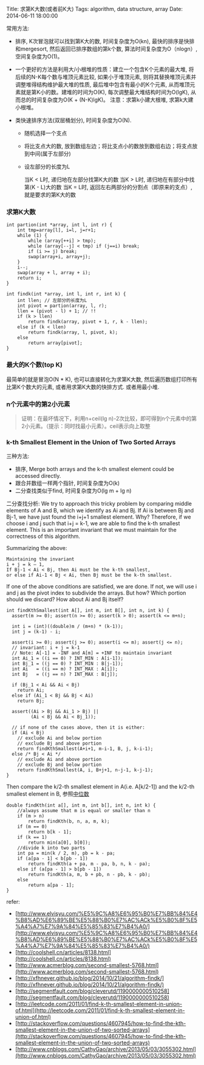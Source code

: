 Title: 求第K大数(或者前K大)
Tags: algorithm, data structure, array 
Date: 2014-06-11 18:00:00

常用方法:

- 排序, K次冒泡就可以找到第K大的数, 时间复杂度为O(kn), 最快的排序是快排和mergesort, 然后返回已排序数组的第k个数, 算法时间复杂度为O（nlogn）, 空间复杂度为O(1)。

- 一个更好的方法是利用大/小根堆的性质：建立一个包含K个元素的最大堆, 将后续的N-K每个数与堆顶元素比较, 如果小于堆顶元素, 则将其替换堆顶元素并调整堆得结构维护最大堆的性质, 最后堆中包含有最小的K个元素, 从而堆顶元素就是第K小的数。建堆的时间为O(K), 每次调整最大堆结构时间为O(lgK), 从而总的时间复杂度为O(K + (N-K)lgK)。 注意：求第k小建大根堆, 求第k大建小根堆。

- 类快速排序方法(双层桶划分), 时间复杂度为O(N).

    - 随机选择一个支点
    - 将比支点大的数, 放到数组左边；将比支点小的数放到数组右边；将支点放到中间(属于左部分)
    - 设左部分的长度为L

        当K < L时, 递归地在左部分找第K大的数
        当K > L时, 递归地在有部分中找第(K - L)大的数
        当K = L时, 返回左右两部分的分割点（即原来的支点）, 就是要求的第K大的数

### 求第K大数

    int partion(int *array, int l, int r) {
        int tmp=array[l], i=l, j=r+1;
        while (1) {
            while (array[++i] > tmp);
            while (array[--j] < tmp) if (j==i) break;
            if (i >= j) break;
            swap(array+i, array+j);
        }
        i--;
        swap(array + l, array + i);
        return i;
    }

    int findk(int *array, int l, int r, int k) {
        int llen; // 左部分的长度为L
        int pivot = partion(array, l, r);
        llen = (pivot - l) + 1; // !!
        if (k > llen)
            return findk(array, pivot + 1, r, k - llen);
        else if (k < llen)
            return findk(array, l, pivot, k);
        else
            return array[pivot];
    }


### 最大的K个数(top K)
最简单的就是冒泡O(N * K), 也可以直接转化为求第K大数, 然后遍历数组打印所有比第K个数大的元素, 或者用求第K大数的快排方式.
或者用最小堆.


### n个元素中的第2小元素 
>证明：在最坏情况下，利用n+ceil(lg n)-2次比较，即可得到n个元素中的第2小元素。（提示：同时找最小元素）。ceil表示向上取整


### k-th Smallest Element in the Union of Two Sorted Arrays
三种方法:

- 排序, Merge both arrays and the k-th smallest element could be accessed directly.
- 跟合并数组一样两个指针, 时间复杂度为O(k)
- 二分查找类似于find, 时间复杂度为O(lg m + lg n)

二分查找分析:
We try to approach this tricky problem by comparing middle elements of A and B, which we identify as Ai and Bj. If Ai is between Bj and Bj-1, we have just found the i+j+1 smallest element. Why? Therefore, if we choose i and j such that i+j = k-1, we are able to find the k-th smallest element. This is an important invariant that we must maintain for the correctness of this algorithm.

Summarizing the above:

    Maintaining the invariant
    i + j = k – 1,
    If Bj-1 < Ai < Bj, then Ai must be the k-th smallest,
    or else if Ai-1 < Bj < Ai, then Bj must be the k-th smallest.

If one of the above conditions are satisfied, we are done. If not, we will use i and j as the pivot index to subdivide the arrays. But how? Which portion should we discard? How about Ai and Bj itself?

    int findKthSmallest(int A[], int m, int B[], int n, int k) {
      assert(m >= 0); assert(n >= 0); assert(k > 0); assert(k <= m+n);
      
      int i = (int)((double)m / (m+n) * (k-1));
      int j = (k-1) - i;
     
      assert(i >= 0); assert(j >= 0); assert(i <= m); assert(j <= n);
      // invariant: i + j = k-1
      // Note: A[-1] = -INF and A[m] = +INF to maintain invariant
      int Ai_1 = ((i == 0) ? INT_MIN : A[i-1]);
      int Bj_1 = ((j == 0) ? INT_MIN : B[j-1]);
      int Ai   = ((i == m) ? INT_MAX : A[i]);
      int Bj   = ((j == n) ? INT_MAX : B[j]);
     
      if (Bj_1 < Ai && Ai < Bj)
        return Ai;
      else if (Ai_1 < Bj && Bj < Ai)
        return Bj;
     
      assert((Ai > Bj && Ai_1 > Bj) || 
             (Ai < Bj && Ai < Bj_1));
     
      // if none of the cases above, then it is either:
      if (Ai < Bj)
        // exclude Ai and below portion
        // exclude Bj and above portion
        return findKthSmallest(A+i+1, m-i-1, B, j, k-i-1);
      else /* Bj < Ai */
        // exclude Ai and above portion
        // exclude Bj and below portion
        return findKthSmallest(A, i, B+j+1, n-j-1, k-j-1);
    }

Then compare the k/2-th smallest element in A(i.e. A[k/2-1]) and the k/2-th smallest element in B, 参照[中位数](/posts/algorithm/median.html)

    double findKth(int a[], int m, int b[], int n, int k) {
        //always assume that m is equal or smaller than n
        if (m > n)
            return findKth(b, n, a, m, k);
        if (m == 0)
            return b[k - 1];
        if (k == 1)
            return min(a[0], b[0]);
        //divide k into two parts
        int pa = min(k / 2, m), pb = k - pa;
        if (a[pa - 1] < b[pb - 1])
            return findKth(a + pa, m - pa, b, n, k - pa);
        else if (a[pa - 1] > b[pb - 1])
            return findKth(a, m, b + pb, n - pb, k - pb);
        else
            return a[pa - 1];
    }

refer:

- [http://www.elvisyu.com/%E5%9C%A8%E6%95%B0%E7%BB%84%E4%B8%AD%E6%89%BE%E5%88%B0%E7%AC%ACk%E5%B0%8F%E5%A4%A7%E7%9A%84%E5%85%83%E7%B4%A0/](http://www.elvisyu.com/%E5%9C%A8%E6%95%B0%E7%BB%84%E4%B8%AD%E6%89%BE%E5%88%B0%E7%AC%ACk%E5%B0%8F%E5%A4%A7%E7%9A%84%E5%85%83%E7%B4%A0/)
- [http://coolshell.cn/articles/8138.html](http://coolshell.cn/articles/8138.html)
- [http://www.acmerblog.com/second-smallest-5768.html](http://www.acmerblog.com/second-smallest-5768.html)
- [http://xfhnever.github.io/blog/2014/10/21/algorithm-findk/](http://xfhnever.github.io/blog/2014/10/21/algorithm-findk/)
- [http://segmentfault.com/blog/cleverutd/1190000000510258](http://segmentfault.com/blog/cleverutd/1190000000510258)
- [http://leetcode.com/2011/01/find-k-th-smallest-element-in-union-of.html](http://leetcode.com/2011/01/find-k-th-smallest-element-in-union-of.html)
- [http://stackoverflow.com/questions/4607945/how-to-find-the-kth-smallest-element-in-the-union-of-two-sorted-arrays](http://stackoverflow.com/questions/4607945/how-to-find-the-kth-smallest-element-in-the-union-of-two-sorted-arrays)
- [http://www.cnblogs.com/CathyGao/archive/2013/05/03/3055302.html](http://www.cnblogs.com/CathyGao/archive/2013/05/03/3055302.html)
